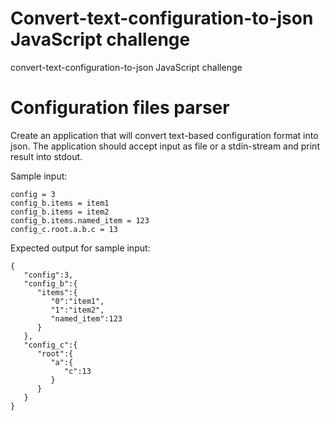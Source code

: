 # Convert-text-configuration-to-json JavaScript challenge
convert-text-configuration-to-json JavaScript challenge

Configuration files parser
===

Create an application that will convert text-based configuration format into json.
The application should accept input as file or a stdin-stream and print result into stdout.

Sample input:
```
config = 3
config_b.items = item1
config_b.items = item2
config_b.items.named_item = 123
config_c.root.a.b.c = 13
```

Expected output for sample input:
```
{
   "config":3,
   "config_b":{
      "items":{
         "0":"item1",
         "1":"item2",
         "named_item":123
      }
   },
   "config_c":{
      "root":{
         "a":{
            "c":13
         }
      }
   }
}
